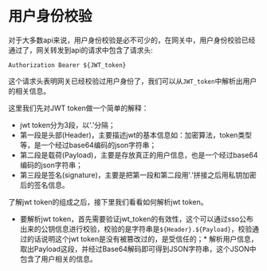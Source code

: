# 用户身份校验

对于大多数api来说，用户身份校验是必不可少的，在网关中，用户身份校验已经通过了，网关转发到api的请求中包含了请求头:

```
Authorization Bearer ${JWT_token}
```

这个请求头表明网关已经校验过用户身份了，我们可以从`JWT_token`中解析出用户的相关信息。

这里我们先对JWT token做一个简单的解释：

* jwt token分为3段，以'.'分隔；
* 第一段是头部(Header)，主要描述jwt的基本信息如：加密算法，token类型等，是一个经过base64编码的json字符串；
* 第二段是载荷(Payload)，主要是存放真正的用户信息，也是一个经过base64编码的json字符串；
* 第三段是签名(signature)，主要是把第一段和第二段用'.'拼接之后用私钥加密后的签名信息。

了解jwt token的组成之后，接下里我们看看如何解析jwt token。

* 要解析jwt token，首先需要验证jwt_token的有效性，这个可以通过sso公布出来的公钥信息进行校验，校验的是字符串是`${Header}.${Payload}`，校验通过的话说明这个jwt token是没有被篡改过的，是受信任的；* 解析用户信息，取出Payload这段，并经过Base64解码即可得到JSON字符串，这个JSON中包含了用户相关的信息。
